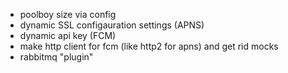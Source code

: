 * poolboy size via config
* dynamic SSL configauration settings (APNS)
* dynamic api key (FCM)
* make http client for fcm (like http2 for apns) and get rid mocks
* rabbitmq "plugin"
